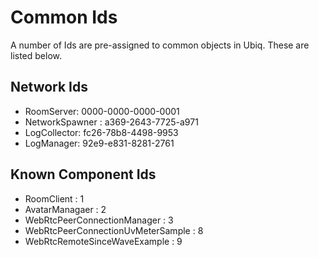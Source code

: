 # Common Ids

A number of Ids are pre-assigned to common objects in Ubiq. These are listed below.

## Network Ids

* RoomServer: 0000-0000-0000-0001
* NetworkSpawner : a369-2643-7725-a971
* LogCollector: fc26-78b8-4498-9953
* LogManager: 92e9-e831-8281-2761

## Known Component Ids

* RoomClient : 1
* AvatarManagaer : 2
* WebRtcPeerConnectionManager : 3
* WebRtcPeerConnectionUvMeterSample : 8
* WebRtcRemoteSinceWaveExample : 9

